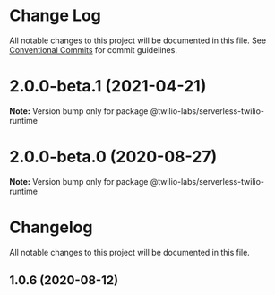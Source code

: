 # Change Log

All notable changes to this project will be documented in this file.
See [Conventional Commits](https://conventionalcommits.org) for commit guidelines.

# 2.0.0-beta.1 (2021-04-21)

**Note:** Version bump only for package @twilio-labs/serverless-twilio-runtime





# 2.0.0-beta.0 (2020-08-27)

**Note:** Version bump only for package @twilio-labs/serverless-twilio-runtime





# Changelog

All notable changes to this project will be documented in this file.

<a name="1.0.6"></a>

## 1.0.6 (2020-08-12)
